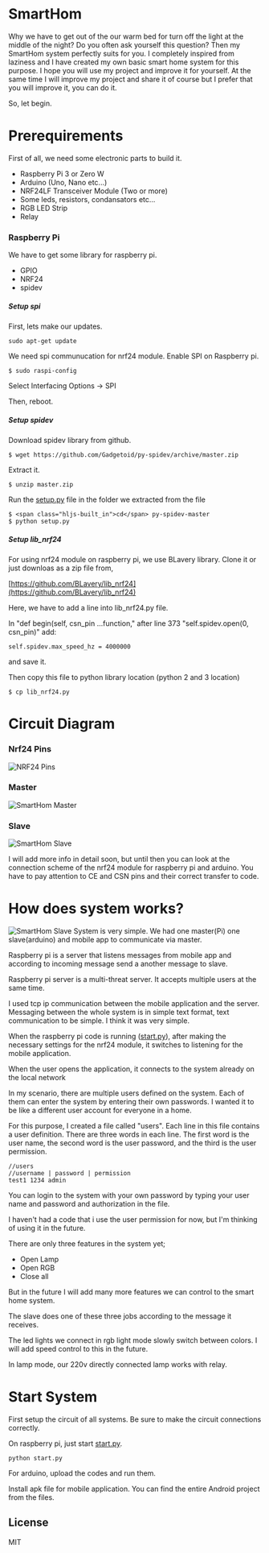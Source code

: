 # SmartHom

Why we have to get out of the our warm bed for turn off the light at the middle of the night? Do you often ask yourself this question? Then my SmartHom system perfectly suits for you. I completely inspired from laziness and I have created my own basic smart home system for this purpose. I hope you will use my project and improve it for yourself. At the same time I will improve my project and share it of course but I prefer that you will improve it, you can do it.

So, let begin.

# Prerequirements

First of all, we need some electronic parts to build it.

* Raspberry Pi 3 or Zero W
* Arduino (Uno, Nano etc...)
* NRF24LF Transceiver Module (Two or more)
* Some leds, resistors, condansators etc...
* RGB LED Strip
* Relay

### Raspberry Pi

We have to get some library for raspberry pi.

* GPIO
* NRF24
* spidev

##### Setup spi

First, lets make our updates.

```
sudo apt-get update
```

We need spi communucation for nrf24 module. Enable SPI on Raspberry pi.

```
$ sudo raspi-config
```

Select Interfacing Options -> SPI<br>

Then, reboot.

##### Setup spidev

Download spidev library from github.

```
$ wget https://github.com/Gadgetoid/py-spidev/archive/master.zip
```

Extract it.

```
$ unzip master.zip
```

Run the [setup.py](http://setup.py) file in the folder we extracted from the file

```
$ <span class="hljs-built_in">cd</span> py-spidev-master
$ python setup.py
```

##### Setup lib_nrf24

For using nrf24 module on raspberry pi, we use BLavery library. Clone it or just downloas as a zip file from,

[https://github.com/BLavery/lib_nrf24](https://github.com/BLavery/lib_nrf24)

Here, we have to add a line into lib_nrf24.py file.<br>

In "def begin(self, csn_pin ...function," after line 373 "self.spidev.open(0, csn_pin)" add:

```
self.spidev.max_speed_hz = 4000000
```

and save it.<br>

Then copy this file to python library location (python 2 and 3 location)

```
$ cp lib_nrf24.py
```

# Circuit Diagram

### Nrf24 Pins

![NRF24 Pins](https://hayaletveyap.com/wp-content/uploads/2020/03/nRF24L01-Wireless-Modul-Pinout.png)

### Master

![SmartHom Master](https://i.hizliresim.com/ThnZOU.png)

### Slave

![SmartHom Slave](https://i.hizliresim.com/xTLFbl.png)

I will add more info in detail soon, but until then you can look at the connection scheme of the nrf24 module for raspberry pi and arduino. You have to pay attention to CE and CSN pins and their correct transfer to code.

# How does system works?
![SmartHom Slave](https://i.hizliresim.com/Qa8XyZ.png)
System is very simple. We had one master(Pi) one slave(arduino) and mobile app to communicate via master.

Raspberry pi is a server that listens messages from mobile app and according to incoming message send a another message to slave.

Raspberry pi server is a multi-threat server. It accepts multiple users at the same time.

I used tcp ip communication between the mobile application and the server. Messaging between the whole system is in simple text format, text communication to be simple. I think it was very simple.

When the raspberry pi code is running ([start.py](http://start.py)), after making the necessary settings for the nrf24 module, it switches to listening for the mobile application.

When the user opens the application, it connects to the system already on the local network

In my scenario, there are multiple users defined on the system. Each of them can enter the system by entering their own passwords. I wanted it to be like a different user account for everyone in a home.

For this purpose, I created a file called "users". Each line in this file contains a user definition. There are three words in each line. The first word is the user name, the second word is the user password, and the third is the user permission.

```
//users
//username | password | permission
test1 1234 admin
```

You can login to the system with your own password by typing your user name and password and authorization in the file.

I haven't had a code that i use the user permission for now, but I'm thinking of using it in the future.

There are only three features in the system yet;

* Open Lamp
* Open RGB
* Close all

But in the future I will add many more features we can control to the smart home system.

The slave does one of these three jobs according to the message it receives.

The led lights we connect in rgb light mode slowly switch between colors. I will add speed control to this in the future.

In lamp mode, our 220v directly connected lamp works with relay.

# Start System

First setup the circuit of all systems. Be sure to make the circuit connections correctly.

On raspberry pi, just start [start.py](http://start.py).

```
python start.py
```

For arduino, upload the codes and run them.

Install apk file for mobile application. You can find the entire Android project from the files.

## License

MIT

